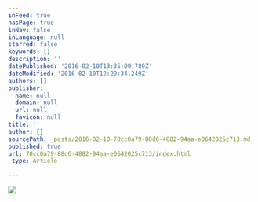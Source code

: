 ```yaml
---
inFeed: true
hasPage: true
inNav: false
inLanguage: null
starred: false
keywords: []
description: ''
datePublished: '2016-02-10T13:35:09.789Z'
dateModified: '2016-02-10T12:29:34.249Z'
authors: []
publisher:
  name: null
  domain: null
  url: null
  favicon: null
title: ''
author: []
sourcePath: _posts/2016-02-10-70cc0a79-88d6-4882-94aa-e0642025c713.md
published: true
url: 70cc0a79-88d6-4882-94aa-e0642025c713/index.html
_type: Article

---
```

![](https://the-grid-user-content.s3-us-west-2.amazonaws.com/2d651a94-02ed-4ed1-b724-e604c65853b9.jpg)